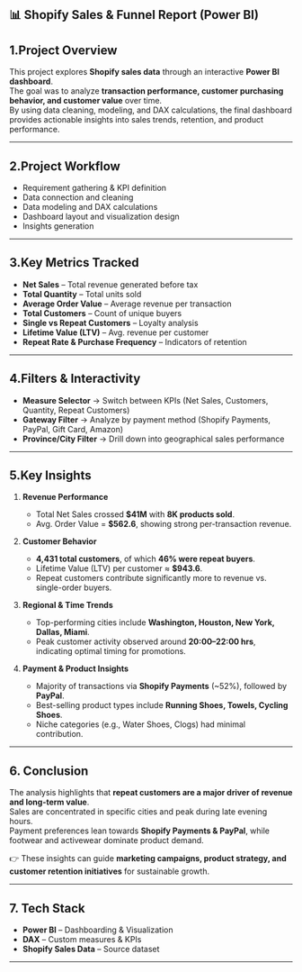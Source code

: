 ## 📊 Shopify Sales & Funnel Report (Power BI)

## 1.Project Overview
This project explores **Shopify sales data** through an interactive **Power BI dashboard**.  
The goal was to analyze **transaction performance, customer purchasing behavior, and customer value** over time.  
By using data cleaning, modeling, and DAX calculations, the final dashboard provides actionable insights into sales trends, retention, and product performance.  

---
## 2.Project Workflow
- Requirement gathering & KPI definition  
- Data connection and cleaning  
- Data modeling and DAX calculations  
- Dashboard layout and visualization design  
- Insights generation  

---

## 3.Key Metrics Tracked
- **Net Sales** – Total revenue generated before tax  
- **Total Quantity** – Total units sold  
- **Average Order Value** – Average revenue per transaction  
- **Total Customers** – Count of unique buyers  
- **Single vs Repeat Customers** – Loyalty analysis  
- **Lifetime Value (LTV)** – Avg. revenue per customer  
- **Repeat Rate & Purchase Frequency** – Indicators of retention  

---

## 4.Filters & Interactivity
- **Measure Selector** → Switch between KPIs (Net Sales, Customers, Quantity, Repeat Customers)  
- **Gateway Filter** → Analyze by payment method (Shopify Payments, PayPal, Gift Card, Amazon)  
- **Province/City Filter** → Drill down into geographical sales performance  

---

## 5.Key Insights
1. **Revenue Performance**  
   - Total Net Sales crossed **$41M** with **8K products sold**.  
   - Avg. Order Value = **$562.6**, showing strong per-transaction revenue.  

2. **Customer Behavior**  
   - **4,431 total customers**, of which **46% were repeat buyers**.  
   - Lifetime Value (LTV) per customer ≈ **$943.6**.  
   - Repeat customers contribute significantly more to revenue vs. single-order buyers.  

3. **Regional & Time Trends**  
   - Top-performing cities include **Washington, Houston, New York, Dallas, Miami**.  
   - Peak customer activity observed around **20:00–22:00 hrs**, indicating optimal timing for promotions.  

4. **Payment & Product Insights**  
   - Majority of transactions via **Shopify Payments** (~52%), followed by **PayPal**.  
   - Best-selling product types include **Running Shoes, Towels, Cycling Shoes**.  
   - Niche categories (e.g., Water Shoes, Clogs) had minimal contribution.  

---

## 6. Conclusion
The analysis highlights that **repeat customers are a major driver of revenue and long-term value**.  
Sales are concentrated in specific cities and peak during late evening hours.  
Payment preferences lean towards **Shopify Payments & PayPal**, while footwear and activewear dominate product demand.  

👉 These insights can guide **marketing campaigns, product strategy, and customer retention initiatives** for sustainable growth.  

---

## 7. Tech Stack
- **Power BI** – Dashboarding & Visualization  
- **DAX** – Custom measures & KPIs  
- **Shopify Sales Data** – Source dataset  

---
